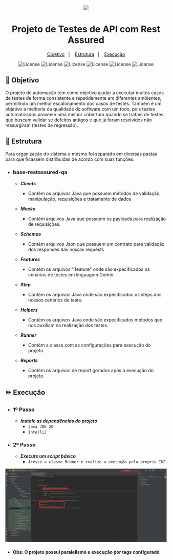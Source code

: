 <p align="center">
  <img src="https://capsule-render.vercel.app/api?type=waving&color=0ABAB5&height=260&section=header&text=API%20RestAssured&fontSize=90&animation=fadeIn&fontAlignY=38">
  <h1 align="center">Projeto de Testes de API com Rest Assured</h1>
</p> 

<p align="center">
  <a href="#-objetivo">Objetivo</a>&nbsp;&nbsp;&nbsp;|&nbsp;&nbsp;&nbsp;
  <a href="#-estrutura">Estrutura</a>&nbsp;&nbsp;&nbsp;|&nbsp;&nbsp;&nbsp;
  <a href="#-execução">Execução</a>
</p> 

<p align="center">
  <img alt="License" src="https://img.shields.io/badge/java-%23ED8B00.svg?style=for-the-badge&logo=openjdk&logoColor=white">
  <img alt="License" src="https://img.shields.io/badge/IntelliJIDEA-000000.svg?style=for-the-badge&logo=intellij-idea&logoColor=white">
  <img alt="License" src="https://img.shields.io/badge/Apache%20Maven-C71A36?style=for-the-badge&logo=Apache%20Maven&logoColor=white">
  <img alt="License" src="https://img.shields.io/badge/Cucumber-23D96C?style=for-the-badge&logo=Cucumber&logoColor=FFFFFF">
  <img alt="License" src="https://img.shields.io/badge/GitHub-100000?style=for-the-badge&logo=github&logoColor=white">
  <img alt="License" src="https://img.shields.io/badge/TestNG-C71A36?style=for-the-badge&logoColor=white">
</p>

## 🎯 Objetivo
O projeto de automação tem como objetivo ajudar a executar muitos casos de testes de forma consistente e repetidamente em diferentes ambientes, permitindo um melhor escalonamento dos casos de testes. Também é um objetivo a melhoria da qualidade do software com um todo, pois testes automatizados proveem uma melhor cobertura quando se tratam de testes que buscam validar se defeitos antigos e que já foram resolvidos não ressurgiram (testes de regressão).

## 🌌 Estrutura

Para organização do sistema o mesmo foi separado em diversas pastas para que ficassem distribuidas de acordo com suas
funções.

- ### **base-restassured-qa**
    - ***Clients***
        - Contém os arquivos Java que possuem métodos de validação, manipulação, requisições e tratamento de dados

    - ***Mocks***
        - Contém arquivos Java que possuem os payloads para realização de requisições.

    - ***Schemas***
        - Contém arquivos Json que possuem um contrato para validação dos responses das nossas requests

    - ***Features***
        - Contém os arquivos ".feature" onde são expecificados os cenários de testes em linguagem Gerkin.

    - ***Step***
        - Contém os arquivos Java onde são expecificados os steps dos nossos cenários de teste.

    - ***Helpers***
        - Contém os arquivos Java onde são expecificados métodos que nos auxiliam na realização dos testes.
     
    - ***Runner***
        - Contém a classe com as configurações para execução do projeto.
          
    - ***Reports***
        - Contém os arquivos de report gerados após a execução do projeto.

           
## ⏩ Execução
   - ### **1º Passo**
        - ***Instale as dependências do projeto***
          - ```Java JDK 20```
          - ```IntelliJ```
          
  - ### **2º Passo**
    - ***Execute um script básico***
      - ```Acesse a classe Runner e realize a execução pela propria IDE```

![descrição da imagem](execution.jpg)

- #### **Obs: O projeto possui paralelismo e execução por tags configurado**
